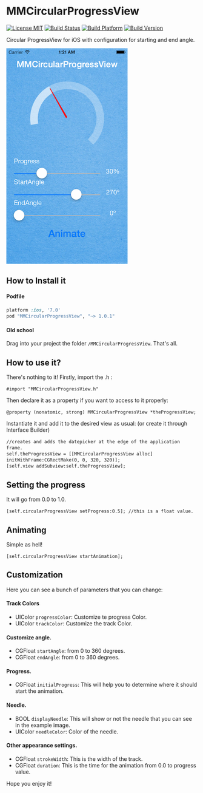 MMCircularProgressView
======================
[![License MIT](https://go-shields.herokuapp.com/license-MIT-blue.png)](https://github.com/andresbrun/ABCustomUINavigationController/blob/master/LICENSE)
[![Build Status](https://travis-ci.org/mdelamata/MMCircularProgressView.png?branch=master)](https://travis-ci.org/mdelamata/MMCircularProgressView)
[![Build Platform](https://cocoapod-badges.herokuapp.com/p/MMCircularProgressView/badge.png)](https://github.com/mdelamata/MMCircularProgressView)
[![Build Version](https://cocoapod-badges.herokuapp.com/v/MMCircularProgressView/badge.png)](https://github.com/mdelamata/MMCircularProgressView)

Circular ProgressView for iOS with configuration for starting and end angle.

![alt tag](/capture.png)


How to Install it
------------
#### Podfile
```ruby
platform :ios, '7.0'
pod "MMCircularProgressView", "~> 1.0.1"
```
#### Old school
Drag into your project the folder `/MMCircularProgressView`. That's all.

How to use it? 
------------

There's nothing to it! Firstly, import the .h :

    #import "MMCircularProgressView.h"

Then declare it as a property if you want to access to it properly:

    @property (nonatomic, strong) MMCircularProgressView *theProgressView;

Instantiate it and add it to the desired view as usual: (or create it through Interface Builder)

    //creates and adds the datepicker at the edge of the application frame.
    self.theProgressView = [[MMCircularProgressView alloc] initWithFrame:CGRectMake(0, 0, 320, 320)];
    [self.view addSubview:self.theProgressView];
    
Setting the progress
------------
It will go from 0.0 to 1.0.

    [self.circularProgressView setProgress:0.5]; //this is a float value.

Animating
------------
Simple as hell!

    [self.circularProgressView startAnimation];

Customization
------------

Here you can see a bunch of parameters that you can change:

#### Track Colors
- UIColor `progressColor`: Customize te progress Color.
- UIColor `trackColor`: Customize the track Color.


#### Customize angle.
- CGFloat `startAngle`: from 0 to 360 degrees.
- CGFloat `endAngle`: from 0 to 360 degrees.

#### Progress.
- CGFloat `initialProgress`: This will help you to determine where it should start the animation.

#### Needle.
- BOOL `displayNeedle`: This will show or not the needle that you can see in the example image.
- UIColor `needleColor`: Color of the needle.

#### Other appearance settings.
- CGFloat `strokeWidth`: This is the width of the track.
- CGFloat `duration`: This is the time for the animation from 0.0 to progress value.

Hope you enjoy it!
